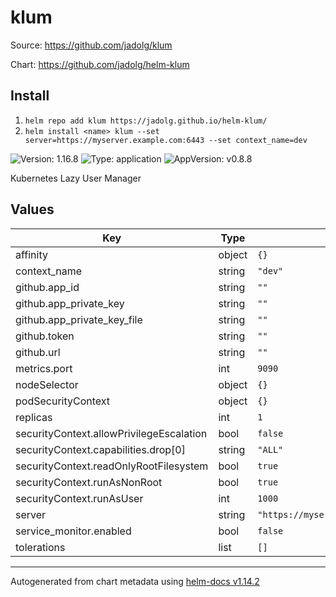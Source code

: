 # klum

Source: <https://github.com/jadolg/klum>

Chart: <https://github.com/jadolg/helm-klum>

## Install
1. `helm repo add klum https://jadolg.github.io/helm-klum/`
2. `helm install <name> klum --set server=https://myserver.example.com:6443 --set context_name=dev`

![Version: 1.16.8](https://img.shields.io/badge/Version-1.16.8-informational?style=flat-square) ![Type: application](https://img.shields.io/badge/Type-application-informational?style=flat-square) ![AppVersion: v0.8.8](https://img.shields.io/badge/AppVersion-v0.8.8-informational?style=flat-square)

Kubernetes Lazy User Manager

## Values

| Key | Type | Default | Description |
|-----|------|---------|-------------|
| affinity | object | `{}` |  |
| context_name | string | `"dev"` |  |
| github.app_id | string | `""` |  |
| github.app_private_key | string | `""` |  |
| github.app_private_key_file | string | `""` |  |
| github.token | string | `""` |  |
| github.url | string | `""` |  |
| metrics.port | int | `9090` |  |
| nodeSelector | object | `{}` |  |
| podSecurityContext | object | `{}` |  |
| replicas | int | `1` |  |
| securityContext.allowPrivilegeEscalation | bool | `false` |  |
| securityContext.capabilities.drop[0] | string | `"ALL"` |  |
| securityContext.readOnlyRootFilesystem | bool | `true` |  |
| securityContext.runAsNonRoot | bool | `true` |  |
| securityContext.runAsUser | int | `1000` |  |
| server | string | `"https://myserver.example.com:6443"` |  |
| service_monitor.enabled | bool | `false` |  |
| tolerations | list | `[]` |  |

----------------------------------------------
Autogenerated from chart metadata using [helm-docs v1.14.2](https://github.com/norwoodj/helm-docs/releases/v1.14.2)

